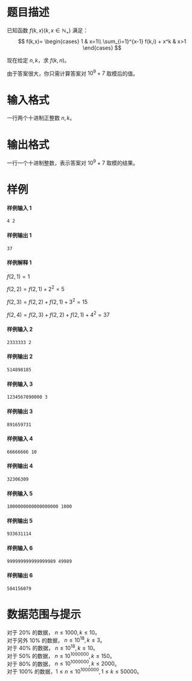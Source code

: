 
# 题目描述

已知函数 $f(k,x)(k,x\in \mathbb {N_+})$ 满足：
$$
f(k,x)=
\begin{cases}
1 & x=1\\
\sum_{i=1}^{x-1} f(k,i) + x^k & x>1
\end{cases}
$$

现在给定 $n,k$，求 $f(k,n)$。

由于答案很大，你只需计算答案对 $10^9+7$ 取模后的值。

# 输入格式

一行两个十进制正整数 $n,k$。

# 输出格式

一行一个十进制整数，表示答案对 $10^9+7$ 取模的结果。

# 样例

#### 样例输入 1
```plain
4 2
```

#### 样例输出 1
```plain
37
```

#### 样例解释 1
$f(2,1)=1$

$f(2,2)=f(2,1)+2^2=5$

$f(2,3)=f(2,2)+f(2,1)+3^2=15$

$f(2,4)=f(2,3)+f(2,2)+f(2,1)+4^2=37$

#### 样例输入 2
```plain
2333333 2
```

#### 样例输出 2
```plain
514898185
```

#### 样例输入 3
```plain
1234567890000 3
```

#### 样例输出 3
```plain
891659731
```

#### 样例输入 4
```plain
66666666 10
```

#### 样例输出 4
```plain
32306309
```

#### 样例输入 5
```plain
1000000000000000000 1000
```

#### 样例输出 5
```plain
933631114
```

#### 样例输入 6
```plain
999999999999999989 49989
```

#### 样例输出 6
```plain
584156079
```

# 数据范围与提示

对于 $20\%$ 的数据， $n\leq 1000,k\leq 10$。  
对于另外 $10\%$ 的数据， $n\leq 10^{18},k\leq 3$。  
对于 $40\%$ 的数据， $n\leq 10^{18},k\leq 10$。  
对于 $50\%$ 的数据， $n\leq 10^{1000000},k\leq 150$。  
对于 $80\%$ 的数据， $n\leq 10^{1000000},k\leq 2000$。  
对于 $100\%$ 的数据，$1\leq n\leq 10^{1000000},1\leq k\leq 50000$。

